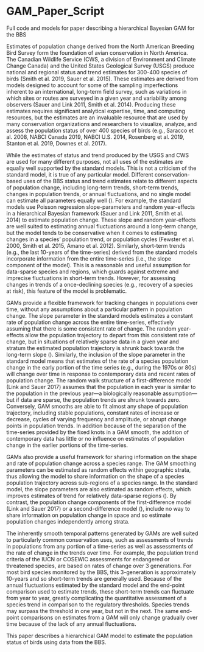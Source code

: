 # GAM_Paper_Script
Full code and models for paper describing a hierarchical Bayesian GAM for the BBS

Estimates of population change derived from the North American Breeding Bird Survey form the foundation of avian conservation in North America. The Canadian Wildlife Service (CWS, a division of Environment and Climate Change Canada) and the United States Geological Survey (USGS) produce national and regional status and trend estimates for 300-400 species of birds (Smith et al. 2019, Sauer et al. 2015). These estimates are derived from models designed to account for some of the sampling imperfections inherent to an international, long-term field survey, such as variations in which sites or routes are surveyed in a given year and variability among observers (Sauer and Link 2011, Smith et al. 2014). Producing these estimates requires significant analytical expertise, time, and computing resources, but the estimates are an invaluable resource that are used by many conservation organizations and researchers to visualize, analyze, and assess the population status of over 400 species of birds (e.g., Saracco et al. 2008, NABCI Canada 2019, NABCI U.S. 2014, Rosenberg et al. 2019, Stanton et al. 2019, Downes et al. 2017).

While the estimates of status and trend produced by the USGS and CWS are used for many different purposes, not all uses of the estimates are equally well supported by the standard models. This is not a criticism of the standard model, it is true of any particular model. Different conservation-based uses of the BBS status and trend estimates relate to different aspects of population change, including long-term trends, short-term trends, changes in population trends, or annual fluctuations, and no single model can estimate all parameters equally well (). For example, the standard models use Poisson regression slope-parameters and random year-effects in a hierarchical Bayesian framework (Sauer and Link 2011, Smith et al. 2014) to estimate population change. These slope and random year-effects are well suited to estimating annual fluctuations around a long-term change, but the model tends to be conservative when it comes to estimating changes in a species’ population trend, or population cycles (Fewster  et al. 2000, Smith et al. 2015, Amano et al. 2012). Similarly, short-term trends (e.g., the last 10-years of the time-series) derived from the standard models incorporate information from the entire time-series (i.e., the slope component of the model). This is a reasonable and useful assumption for data-sparse species and regions, which guards against extreme and imprecise fluctuations in short-term trends. However, for assessing changes in trends of a once-declining species (e.g., recovery of a species at risk), this feature of the model is problematic. 

GAMs provide a flexible framework for tracking changes in populations over time, without any assumptions about a particular pattern in population change. The slope parameter in the standard models estimates a constant rate of population change across the entire time-series, effectively assuming that there is some consistent rate of change. The random year-effects allow the population trajectory to depart from this consistent rate of change, but in situations of relatively sparse data in a given year and stratum the estimated population trajectory is shrunk back towards the long-term slope (). Similarly, the inclusion of the slope parameter in the standard model means that estimates of the rate of a species population change in the early portion of the time series (e.g., during the 1970s or 80s) will change over time in response to contemporary data and recent rates of population change. The random walk structure of a first-difference model (Link and Sauer 2017) assumes that the population in each year is similar to the population in the previous year—a biologically reasonable assumption—but if data are sparse, the population trends are shrunk towards zero. Conversely, GAM smooths are able to fit almost any shape of population trajectory, including stable populations, constant rates of increase or decrease, cycles of varying frequency and amplitude, or abrupt change points in population trends. In addition because of the separation of the time-series provided by the fixed knots in a GAM smooth, the addition of contemporary data has little or no influence on estimates of population change in the earlier portions of the time-series.

GAMs also provide a useful framework for sharing information on the shape and rate of population change across a species range. The GAM smoothing parameters can be estimated as random effects within geographic strata, thus allowing the model to share information on the shape of a species population trajectory across sub-regions of a species range. In the standard model, the slope parameters are also estimated as random effects, which improves estimates of trend for relatively data-sparse regions (). By contrast, the population change components of the first-difference model (Link and Sauer 2017) or a second-difference model (), include no way to share information on population change in space and so estimate population changes independently among strata. 

The inherently smooth temporal patterns generated by GAMs are well suited to particularly common conservation uses, such as assessments of trends in populations from any portion of a time-series as well as assessments of the rate of change in the trends over time. For example, the population trend criteria of the IUCN or COSEWIC assessments for endangered or threatened species, are based on rates of change over 3 generations. For most bird species monitored by the BBS, this 3-generation is approximately 10-years and so short-term trends are generally used. Because of the annual fluctuations estimated by the standard model and the end-point comparison used to estimate trends, these short-term trends can fluctuate from year to year, greatly complicating the quantitative assessment of a species trend in comparison to the regulatory thresholds. Species trends may surpass the threshold in one year, but not in the next. The same end-point comparisons on estimates from a GAM will only change gradually over time because of the lack of any annual fluctuations.

This paper describes a hierarchical GAM model to estimate the population status of birds using data from the BBS.



